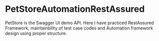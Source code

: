 # PetStoreAutomationRestAssured
PetStore is the Swagger UI demo API. 
Here I have practiced RestAssured Framework, maintainbility of test case codes and Automation framework design using proper structure. 
